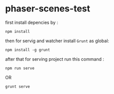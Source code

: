 # phaser-scenes-test

first install depencies by :

`npm install`

then for servig and watcher install `Grunt` as global:

`npm install -g grunt`

after that for serving project run this command :

`npm run serve`

OR 

`grunt serve`
